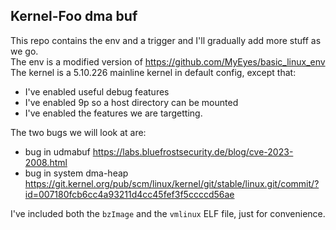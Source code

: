 ## Kernel-Foo dma buf

This repo contains the env and a trigger and I'll gradually add more stuff as we go.  
The env is a modified version of https://github.com/MyEyes/basic_linux_env
The kernel is a 5.10.226 mainline kernel in default config, except that:
* I've enabled useful debug features
* I've enabled 9p so a host directory can be mounted
* I've enabled the features we are targetting.

The two bugs we will look at are:
* bug in udmabuf https://labs.bluefrostsecurity.de/blog/cve-2023-2008.html
* bug in system dma-heap https://git.kernel.org/pub/scm/linux/kernel/git/stable/linux.git/commit/?id=007180fcb6cc4a93211d4cc45fef3f5ccccd56ae

I've included both the `bzImage` and the `vmlinux` ELF file, just for convenience.